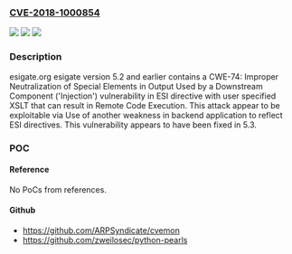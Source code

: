 ### [CVE-2018-1000854](https://cve.mitre.org/cgi-bin/cvename.cgi?name=CVE-2018-1000854)
![](https://img.shields.io/static/v1?label=Product&message=n%2Fa&color=blue)
![](https://img.shields.io/static/v1?label=Version&message=n%2Fa&color=blue)
![](https://img.shields.io/static/v1?label=Vulnerability&message=n%2Fa&color=brighgreen)

### Description

esigate.org esigate version 5.2 and earlier contains a CWE-74: Improper Neutralization of Special Elements in Output Used by a Downstream Component ('Injection') vulnerability in ESI directive with user specified XSLT that can result in Remote Code Execution. This attack appear to be exploitable via Use of another weakness in backend application to reflect ESI directives. This vulnerability appears to have been fixed in 5.3.

### POC

#### Reference
No PoCs from references.

#### Github
- https://github.com/ARPSyndicate/cvemon
- https://github.com/zweilosec/python-pearls

